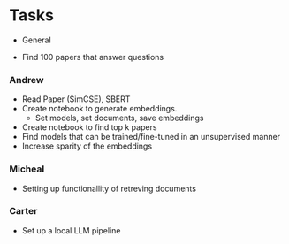 # Tasks

- General

- Find 100 papers that answer questions

### Andrew

- Read Paper (SimCSE), SBERT
- Create notebook to generate embeddings. 
    - Set models, set documents, save embeddings
- Create notebook to find top k papers
- Find models that can be trained/fine-tuned in an unsupervised manner
- Increase sparity of the embeddings

### Micheal

- Setting up functionallity of retreving documents

### Carter

- Set up a local LLM pipeline